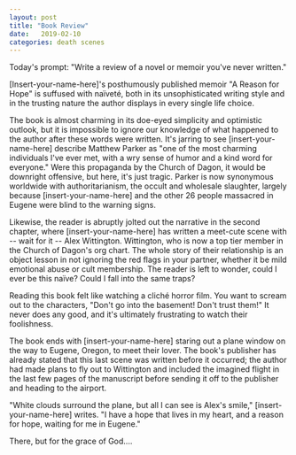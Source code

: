 ```yaml
---
layout: post
title: "Book Review"
date:   2019-02-10
categories: death scenes
---
```

Today's prompt: "Write a review of a novel or memoir you've never written."

[Insert-your-name-here]'s posthumously published memoir "A Reason for Hope" is suffused with naïveté, both in its unsophisticated writing style and in the trusting nature the author displays in every single life choice. 

The book is almost charming in its doe-eyed simplicity and optimistic outlook, but it is impossible to ignore our knowledge of what happened to the author after these words were written. It's jarring to see [insert-your-name-here] describe Matthew Parker as "one of the most charming individuals I've ever met, with a wry sense of humor and a kind word for everyone." Were this propaganda by the Church of Dagon, it would be downright offensive, but here, it's just tragic. Parker is now synonymous worldwide with authoritarianism, the occult and wholesale slaughter, largely because [insert-your-name-here] and the other 26 people massacred in Eugene were blind to the warning signs.

Likewise, the reader is abruptly jolted out the narrative in the second chapter, where [insert-your-name-here] has written a meet-cute scene with -- wait for it -- Alex Wittington. Wittington, who is now a top tier member in the Church of Dagon's org chart. The whole story of their relationship is an object lesson in not ignoring the red flags in your partner, whether it be mild emotional abuse or cult membership. The reader is left to wonder, could I ever be this naïve? Could I fall into the same traps?

Reading this book felt like watching a cliché horror film. You want to scream out to the characters, "Don't go into the basement! Don't trust them!" It never does any good, and it's ultimately frustrating to watch their foolishness.

The book ends with [insert-your-name-here] staring out a plane window on the way to Eugene, Oregon, to meet their lover. The book's publisher has already stated that this last scene was written before it occurred; the author had made plans to fly out to Wittington and included the imagined flight in the last few pages of the manuscript before sending it off to the publisher and heading to the airport.

"White clouds surround the plane, but all I can see is Alex's smile," [insert-your-name-here] writes. "I have a hope that lives in my heart, and a reason for hope, waiting for me in Eugene."

There, but for the grace of God....
